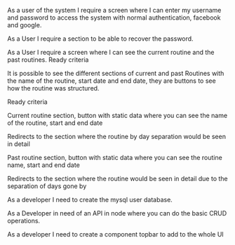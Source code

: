 As a user of the system I require a screen where I can enter my username and password to access the system with normal authentication, facebook and google.

As a User I require a section to be able to recover the password.

As a User I require a screen where I can see the current routine and the past routines.
Ready criteria

It is possible to see the different sections of current and past Routines with the name of the routine, start date and end date, they are buttons to see how the routine was structured.

Ready criteria

Current routine section, button with static data where you can see the name of the routine, start and end date

Redirects to the section where the routine by day separation would be seen in detail

Past routine section, button with static data where you can see the routine name, start and end date

Redirects to the section where the routine would be seen in detail due to the separation of days gone by

As a developer I need to create the mysql user database.

As a Developer in need of an API in node where you can do the basic CRUD operations.

As a developer I need to create a component topbar to add to the whole UI